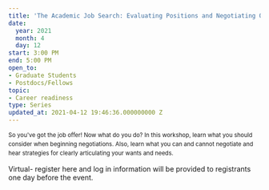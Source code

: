 ```yaml
---
title: 'The Academic Job Search: Evaluating Positions and Negotiating Offers'
date:
  year: 2021
  month: 4
  day: 12
start: 3:00 PM
end: 5:00 PM
open_to:
- Graduate Students
- Postdocs/Fellows
topic:
- Career readiness
type: Series
updated_at: 2021-04-12 19:46:36.000000000 Z
---
```

<span style="font-size: 11.5051517486572px; line-height:
17.8329830169678px;">So you\'ve got the job offer! Now what do you do?
In this workshop, learn what you should consider when beginning
negotiations. Also, learn what you can and cannot negotiate and hear
strategies for clearly articulating your wants and needs.</span>

Virtual- register here and log in information will be provided to
registrants one day before the event.
